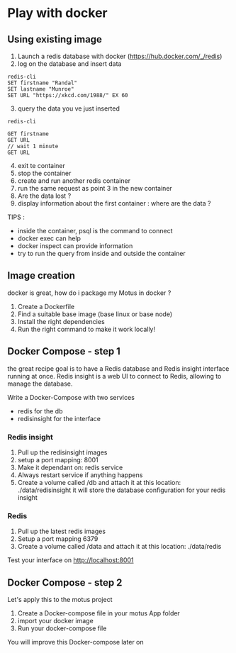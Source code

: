 # Play with docker
 
## Using existing image 

1. Launch a redis database with docker (https://hub.docker.com/_/redis)
2. log on the database and insert data
```
redis-cli
SET firstname "Randal"
SET lastname "Munroe"
SET URL "https://xkcd.com/1988/" EX 60
```
3. query the data you ve just inserted

```
redis-cli

GET firstname
GET URL
// wait 1 minute
GET URL

 ```
 

 4. exit te container
 5. stop the container
 6. create and run another redis container
 7. run the same request as point 3 in the new container
 8. Are the data lost ?
 9. display information about the first container : where are the data ?
 
 
 TIPS :
 - inside the container, psql is the command to connect
 - docker exec can help
 - docker inspect can provide information
 - try to run the query from inside and outside the container


## Image creation

docker is great, how do i package my Motus in docker ?

1. Create a Dockerfile
2. Find a suitable base image (base linux or base node)
3. Install the right dependencies
4. Run the right command to make it work locally!


## Docker Compose - step 1

the great recipe
goal is to have a Redis database and Redis insight interface running at once.
Redis insight is a web UI to connect to Redis, allowing to manage the database. 

Write a Docker-Compose with two services
- redis for the db
- redisinsight for the interface

### Redis insight

1. Pull up the redisinsight images
2. setup a port mapping: 8001
3. Make it dependant on: redis service
4. Always restart service if anything happens
5. Create a volume called /db and attach it at this location: ./data/redisinsight
it will store the database configuration for your redis insight


### Redis

1. Pull up the latest redis images
2. Setup a port mapping 6379
3. Create a volume called /data and attach it at this location: ./data/redis

Test your interface on [http://localhost:8001](http://localhost:8001)


## Docker Compose - step 2

Let's apply this to the motus project 

1. Create a Docker-compose file in your motus App folder
2. import your docker image
3. Run your docker-compose file

You will improve this Docker-compose later on 
